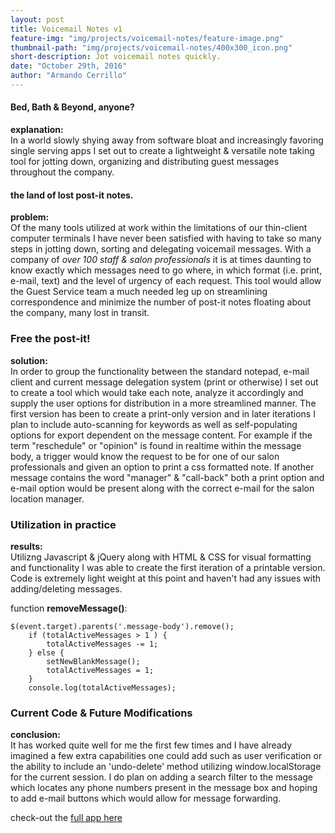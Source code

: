 ```yaml
---
layout: post
title: Voicemail Notes v1
feature-img: "img/projects/voicemail-notes/feature-image.png"
thumbnail-path: "img/projects/voicemail-notes/400x300_icon.png"
short-description: Jot voicemail notes quickly.
date: "October 29th, 2016"
author: "Armando Cerrillo"
---
```



#### Bed, Bath & Beyond, anyone?
**explanation:**<br>
In a world slowly shying away from software bloat and increasingly favoring single serving apps I set out to create a lightweight & versatile note taking tool for jotting down, organizing and distributing guest messages throughout the company.

#### the land of lost post-it notes.
**problem:**<br>
Of the many tools utilized at work within the limitations of our thin-client computer terminals I have never been satisfied with having to take so many steps in jotting down, sorting and delegating voicemail messages. With a company of _over 100 staff & salon professionals_ it is at times daunting to know exactly which messages need to go where, in which format (i.e. print, e-mail, text) and the level of urgency of each request. This tool would allow the Guest Service team a much needed leg up on streamlining correspondence and minimize the number of post-it notes floating about the company, many lost in transit.

### Free the post-it!
**solution:**<br>
In order to group the functionality between the standard notepad, e-mail client and current message delegation system (print or otherwise) I set out 
to create a tool which would take each note, analyze it accordingly and supply the user options for distribution in a more streamlined manner. The first version has been to create a print-only version and in later iterations I plan to include auto-scanning for keywords as well as self-populating options for export dependent on the message content. For example if the term "reschedule" or "opinion" is found in realtime within the message body, a trigger would know the request to be for one of our salon professionals and given an option to print a css formatted note. If another message contains the word "manager" & "call-back" both a print option and e-mail option would be present along with the correct e-mail for the salon location manager.

### Utilization in practice
**results:**<br>
Utilizng Javascript & jQuery along with HTML & CSS for visual formatting and functionality I was able to create the first iteration of a printable version. Code is extremely light weight at this point and haven't had any issues with adding/deleting messages.

function **removeMessage()**:
```
$(event.target).parents('.message-body').remove();
    if (totalActiveMessages > 1 ) {
        totalActiveMessages -= 1;
    } else {
        setNewBlankMessage();
        totalActiveMessages = 1;
    }
    console.log(totalActiveMessages);
```

### Current Code & Future Modifications
**conclusion:**<br>
It has worked quite well for me the first few times and I have already imagined a few extra capabilities one could add such as user verification or the ability to include an 'undo-delete' method utilizing window.localStorage for the current session. I do plan on adding a search filter to the message which locates any phone numbers present in the message box and hoping to add e-mail buttons which would allow for message forwarding.

check-out the [full app here]

[full app here]: https://cerrillomedia.github.io/voicemail-notes-v1/